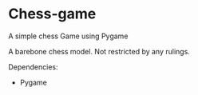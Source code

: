 # Chess-game
A simple chess Game using Pygame

A barebone chess model. 
Not restricted by any rulings. 

Dependencies:
- Pygame
